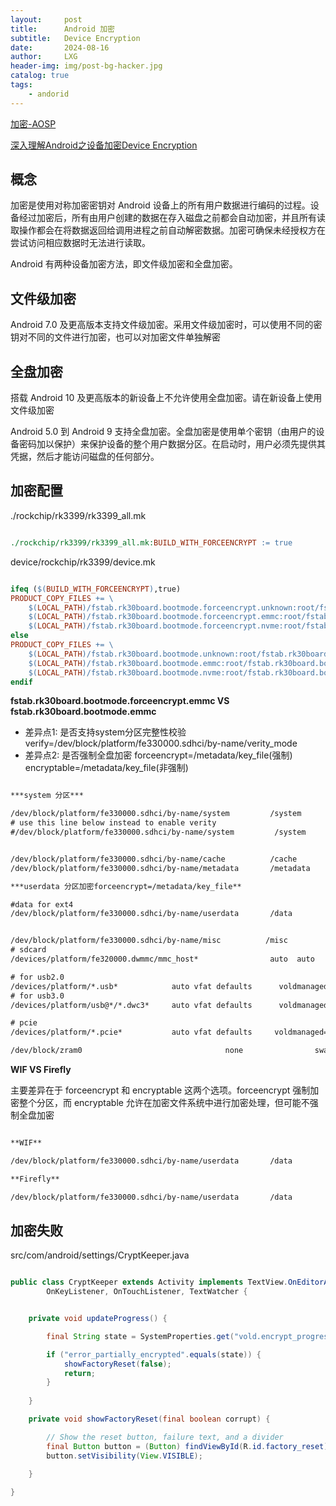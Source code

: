 ```yaml
---
layout:     post
title:      Android 加密
subtitle:   Device Encryption
date:       2024-08-16
author:     LXG
header-img: img/post-bg-hacker.jpg
catalog: true
tags:
    - andorid
---
```


[加密-AOSP](https://source.android.com/docs/security/features/encryption?hl=zh-cn)

[深入理解Android之设备加密Device Encryption](https://www.cnblogs.com/jasonleeee/p/4503571.html)

## 概念

加密是使用对称加密密钥对 Android 设备上的所有用户数据进行编码的过程。设备经过加密后，所有由用户创建的数据在存入磁盘之前都会自动加密，并且所有读取操作都会在将数据返回给调用进程之前自动解密数据。加密可确保未经授权方在尝试访问相应数据时无法进行读取。

Android 有两种设备加密方法，即文件级加密和全盘加密。

## 文件级加密

Android 7.0 及更高版本支持文件级加密。采用文件级加密时，可以使用不同的密钥对不同的文件进行加密，也可以对加密文件单独解密

## 全盘加密

搭载 Android 10 及更高版本的新设备上不允许使用全盘加密。请在新设备上使用文件级加密

Android 5.0 到 Android 9 支持全盘加密。全盘加密是使用单个密钥（由用户的设备密码加以保护）来保护设备的整个用户数据分区。在启动时，用户必须先提供其凭据，然后才能访问磁盘的任何部分。

## 加密配置

./rockchip/rk3399/rk3399_all.mk

```mk

./rockchip/rk3399/rk3399_all.mk:BUILD_WITH_FORCEENCRYPT := true

```

device/rockchip/rk3399/device.mk

```mk

ifeq ($(BUILD_WITH_FORCEENCRYPT),true)
PRODUCT_COPY_FILES += \
    $(LOCAL_PATH)/fstab.rk30board.bootmode.forceencrypt.unknown:root/fstab.rk30board.bootmode.unknown \
    $(LOCAL_PATH)/fstab.rk30board.bootmode.forceencrypt.emmc:root/fstab.rk30board.bootmode.emmc \
    $(LOCAL_PATH)/fstab.rk30board.bootmode.forceencrypt.nvme:root/fstab.rk30board.bootmode.nvme
else
PRODUCT_COPY_FILES += \
    $(LOCAL_PATH)/fstab.rk30board.bootmode.unknown:root/fstab.rk30board.bootmode.unknown \
    $(LOCAL_PATH)/fstab.rk30board.bootmode.emmc:root/fstab.rk30board.bootmode.emmc \
    $(LOCAL_PATH)/fstab.rk30board.bootmode.nvme:root/fstab.rk30board.bootmode.nvme
endif

```

**fstab.rk30board.bootmode.forceencrypt.emmc VS fstab.rk30board.bootmode.emmc**

* 差异点1: 是否支持system分区完整性校验 verify=/dev/block/platform/fe330000.sdhci/by-name/verity_mode
* 差异点2: 是否强制全盘加密 forceencrypt=/metadata/key_file(强制)   encryptable=/metadata/key_file(非强制)

```txt

***system 分区***

/dev/block/platform/fe330000.sdhci/by-name/system         /system             ext4      ro,noatime,nodiratime,noauto_da_alloc                                  wait,resize,verify=/dev/block/platform/fe330000.sdhci/by-name/verity_mode
# use this line below instead to enable verity
#/dev/block/platform/fe330000.sdhci/by-name/system         /system             ext4      ro,noatime,nodiratime,noauto_da_alloc                                  wait,check,verify


/dev/block/platform/fe330000.sdhci/by-name/cache          /cache              ext4      noatime,nodiratime,nosuid,nodev,noauto_da_alloc,discard                wait,check
/dev/block/platform/fe330000.sdhci/by-name/metadata       /metadata           ext4      noatime,nodiratime,nosuid,nodev,noauto_da_alloc,discard                wait,check

***userdata 分区加密forceencrypt=/metadata/key_file**

#data for ext4 
/dev/block/platform/fe330000.sdhci/by-name/userdata       /data               ext4      noatime,nodiratime,nosuid,nodev,noauto_da_alloc,discard,errors=panic,dirsync   wait,check,forceencrypt=/metadata/key_file


/dev/block/platform/fe330000.sdhci/by-name/misc          /misc                emmc        defaults      defaults
# sdcard
/devices/platform/fe320000.dwmmc/mmc_host*                auto  auto    defaults        voldmanaged=sdcard1:auto,encryptable=userdata

# for usb2.0
/devices/platform/*.usb*            auto vfat defaults      voldmanaged=usb:auto
# for usb3.0
/devices/platform/usb@*/*.dwc3*     auto vfat defaults      voldmanaged=usb:auto

# pcie
/devices/platform/*.pcie*           auto vfat defaults     voldmanaged=pcie:auto

/dev/block/zram0                                none                swap      defaults                                              zramsize=533413200

```

**WIF VS Firefly**

主要差异在于 forceencrypt 和 encryptable 这两个选项。forceencrypt 强制加密整个分区，而 encryptable 允许在加密文件系统中进行加密处理，但可能不强制全盘加密

```txt

**WIF**

/dev/block/platform/fe330000.sdhci/by-name/userdata       /data               ext4      noatime,nodiratime,nosuid,nodev,noauto_da_alloc,discard,errors=panic,dirsync   wait,check,forceencrypt=/metadata/key_file

**Firefly**

/dev/block/platform/fe330000.sdhci/by-name/userdata       /data               ext4      noatime,nodiratime,nosuid,nodev,noauto_da_alloc,discard,errors=panic,dirsync   wait,check,encryptable=/metadata/key_file

```

## 加密失败

src/com/android/settings/CryptKeeper.java

```java

public class CryptKeeper extends Activity implements TextView.OnEditorActionListener,
        OnKeyListener, OnTouchListener, TextWatcher {


    private void updateProgress() {

        final String state = SystemProperties.get("vold.encrypt_progress");

        if ("error_partially_encrypted".equals(state)) {
            showFactoryReset(false);
            return;
        }
    
    }

    private void showFactoryReset(final boolean corrupt) {

        // Show the reset button, failure text, and a divider
        final Button button = (Button) findViewById(R.id.factory_reset);
        button.setVisibility(View.VISIBLE);    
    
    }

}

```
